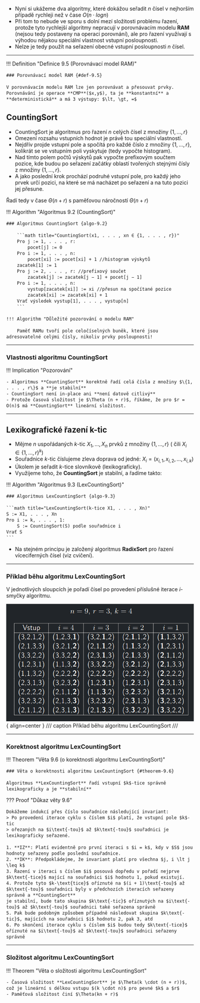 - Nyní si ukážeme dva algoritmy, které dokážou seřadit $n$ čísel v nejhorším případě rychleji než v
  čase $O(n \cdot log n)$
- Při tom to nebude ve sporu s dolní mezí složitosti problému řazení, protože tyto rychlejší algoritmy nepracují v
  porovnávacím modelu **RAM** (nejsou tedy postaveny na operaci porovnání), ale pro řazení využívají s výhodou nějakou
  speciální vlastnost vstupní posloupnosti.
- Nelze je tedy použít na seřazení obecné vstupní posloupnosti $n$ čísel.

---

<a id="def-9.5"></a>
!!! Definition "Definice 9.5 (Porovnávací model RAM)"

    ### Porovnávací model RAM {#def-9.5}

    V porovnávacím modelu RAM lze jen porovnávat a přesouvat prvky.
    Porovnávání je operace **CMP**($x,y$), ta je **konstantní** a **deterministická** a má 3 výstupy: $\lt, \gt, =$

## CountingSort

- CountingSort je algoritmus pro řazení $n$ celých čísel z množiny $\{1, . . . , r\}$
- Omezení rozsahu vstupních hodnot je právě tou speciální vlastností.
- Nejdřív projde vstupní pole a spočítá pro každé číslo z množiny $\{1, . . . , r\}$, kolikrát se ve vstupním poli
  vyskytuje (tedy vypočte histogram).
- Nad tímto polem počtů výskytů pak vypočte prefixovým součtem pozice, kde budou po seřazení začátky oblastí tvořených
  stejnými čísly z množiny $\{1, . . . , r\}$.
- A jako poslední krok prochází podruhé vstupní pole, pro každý jeho prvek určí pozici, na které se má nacházet po
  seřazení a na tuto pozici jej přesune.

Řadí tedy v čase $\Theta (n + r)$ s paměťovou náročností $\Theta(n + r)$

<a id=algo-9.2></a>
!!! Algorithm "Algoritmus 9.2 (CountingSort)"

    ### Algoritmus CountingSort {algo-9.2}

        ```math title="CountingSort(x1, . . . , xn ∈ {1, . . . , r})"
        Pro j := 1, . . . , r:
            pocet[j] := 0
        Pro i := 1, . . . , n:
            pocet[xi] := pocet[xi] + 1 //histogram výskytů
        zacatek[1] := 1
        Pro j := 2, . . . , r: //prefixový součet
            zacatek[j] := zacatek[j − 1] + pocet[j − 1]
        Pro i := 1, . . . , n:
            vystup[zacatek[xi]] := xi //přesun na spočítané pozice
            zacatek[xi] := zacatek[xi] + 1
        Vrať výsledek vystup[1], . . . , vystup[n]
        ```

    !!! Algorithm "Důležité pozorování o modelu RAM"

        Paměť RAMu tvoří pole celočíselných buněk, které jsou adresovatelné celými čísly, nikoliv prvky posloupnosti!
    

---

### Vlastnosti algoritmu CountingSort

!!! Implication "Pozorování"

    - Algoritmus **CountingSort** korektně řadí celá čísla z množiny $\{1, . . . , r\}$ a **je stabilní**
    - CountingSort není in-place ani **není datově citlivý**
    - Protože časová složitost je $\Theta (n + r)$, říkáme, že pro $r = O(n)$ má **CountingSort** lineární složitost.

---

## Lexikografické řazení k-tic

- Mějme $n$ uspořádaných $k$-tic $X_{1}, . . . , X_{n}$ prvků z množiny $\{1, . . . , r\}$ (
  čili $X_{i} \in \{1, . . . , r\}^{k})$
- Souřadnice $k$-tic číslujeme zleva doprava od jedné: $X_{i} = (x_{i,1}, x_{i,2}, . . . , x_{i,k})$
- Úkolem je seřadit $k$-tice slovníkově (lexikograficky).
- Využijeme toho, že **CountingSort** je stabilní, a řadíme takto:

<a id=algo-9.3></a>
!!! Algorithm "Algoritmus 9.3 (LexCountingSort)"

    ### Algoritmus LexCountingSort {algo-9.3}

    ```math title="LexCountingSort(k-tice X1, . . . , Xn)"
    S := X1, . . . , Xn
    Pro i := k, . . . , 1:
        S := CountingSort(S) podle souřadnice i
    Vrať S
    ```

- Na stejném principu je založený algoritmus **RadixSort** pro řazení víceciferných čísel (viz cvičení).

---

### Příklad běhu algoritmu LexCountingSort

V jednotlivých sloupcích je pořadí čísel po provedení příslušné iterace $i$-smyčky algoritmu.

![Image title](../assets/09/lexcountingsort.png){ align=center }
/// caption
Příklad běhu algoritmu LexCountingSort
///

---

### Korektnost algoritmu LexCountingSort

<a id="theorem-9.6"></a>
!!! Theorem "Věta 9.6 (o korektnosti algoritmu LexCountingSort)"

    ### Věta o korektnosti algoritmu LexCountingSort {#theorem-9.6}

    Algoritmus **LexCountingSort** řadí vstupní $k$-tice správně lexikograficky a je **stabilní**

??? Proof "Důkaz věty 9.6"

    Dokážeme indukcí přes číslo souřadnice následující invariant:
    > Po provedení iterace cyklu s číslem $i$ platí, že vstupní pole $k$-tic
    > ořezaných na $i\text{-tou}$ až $k\text{-tou}$ souřadnici je lexikograficky seřazené.
    
    1. **IZ**: Platí evidentně pro první iteraci s $i = k$, kdy v $S$ jsou hodnoty seřazeny podle poslední souřadnice.
    2. **IK**: Předpokládejme, že invariant platí pro všechna $j, i \lt j \leq k$
    3. Řazení v iteraci s číslem $i$ posouvá dopředu v pořadí nejprve $k\text{-tice}$ mající na souřadnici $i$ hodnotu 1, pokud existují.
    4. Protože tyto $k-\text{tice}$ oříznuté na $(i + 1)\text{-tou}$ až $k\text{-tou}$ souřadnici byly v předchozích iteracích seřazeny správně a **CountingSort**
    je stabilní, bude tato skupina $k\text{-tic}$ oříznutých na $i\text{-tou}$ až $k\text{-tou}$ souřadnici také seřazena správně
    5. Pak bude podobným způsobem případně následovat skupina $k\text{-tic}$, majících na souřadnici $i$ hodnotu 2, pak 3, atd
    6. Po skončení iterace cyklu s číslem $i$ budou tedy $k\text{-tice}$ oříznuté na $i\text{-tou}$ až $k\text{-tou}$ souřadnici seřazeny správně

---

### Složitost algoritmu LexCountingSort

!!! Theorem "Věta o složitosti algoritmu LexCountingSort"

    - Časová složitost **LexCountingSort** je $\Theta(k \cdot (n + r))$, což je lineární s délkou vstupu $(k \cdot n)$ pro pevné $k$ a $r$
    - Paměťová složitost činí $\Theta(kn + r)$
